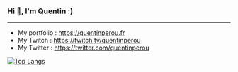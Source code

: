 ### Hi 👋, I'm Quentin :)



---

* My portfolio : https://quentinperou.fr
* My Twitch : https://twitch.tv/quentinperou
* My Twitter : https://twitter.com/quentinperou



[![Top Langs](https://github-readme-stats.vercel.app/api/top-langs/?username=quentinperou&layout=compact&theme=github_dark&langs_count=10&hide=actionscript&v=1)](https://github.com/anuraghazra/github-readme-stats)

<!--
**quentinperou/QuentinPerou** is a ✨ _special_ ✨ repository because its `README.md` (this file) appears on your GitHub profile.

Here are some ideas to get you started:

- 🔭 I’m currently working on ...
- 🌱 I’m currently learning ...
- 👯 I’m looking to collaborate on ...
- 🤔 I’m looking for help with ...
- 💬 Ask me about ...
- 📫 How to reach me: ...
- 😄 Pronouns: ...
- ⚡ Fun fact: ...
-->
